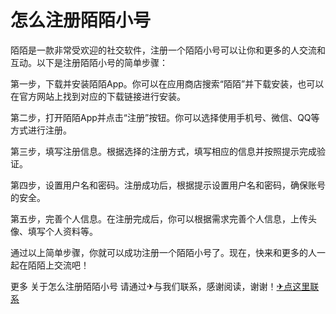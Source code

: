 # 怎么注册陌陌小号

陌陌是一款非常受欢迎的社交软件，注册一个陌陌小号可以让你和更多的人交流和互动。以下是注册陌陌小号的简单步骤：

第一步，下载并安装陌陌App。你可以在应用商店搜索“陌陌”并下载安装，也可以在官方网站上找到对应的下载链接进行安装。

第二步，打开陌陌App并点击“注册”按钮。你可以选择使用手机号、微信、QQ等方式进行注册。

第三步，填写注册信息。根据选择的注册方式，填写相应的信息并按照提示完成验证。

第四步，设置用户名和密码。注册成功后，根据提示设置用户名和密码，确保账号的安全。

第五步，完善个人信息。在注册完成后，你可以根据需求完善个人信息，上传头像、填写个人资料等。

通过以上简单步骤，你就可以成功注册一个陌陌小号了。现在，快来和更多的人一起在陌陌上交流吧！

更多 关于怎么注册陌陌小号 请通过✈与我们联系，感谢阅读，谢谢！[✈点这里联系](https://d.k02.cc)